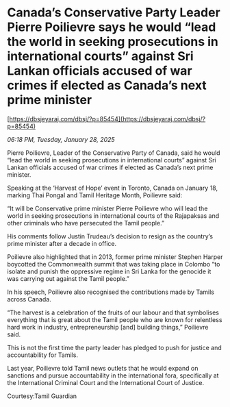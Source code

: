 # Canada’s Conservative Party Leader Pierre Poilievre says he would “lead the world in seeking prosecutions in international courts” against Sri Lankan officials accused of war crimes if elected as Canada’s next prime minister

[https://dbsjeyaraj.com/dbsj/?p=85454](https://dbsjeyaraj.com/dbsj/?p=85454)

*06:18 PM, Tuesday, January 28, 2025*

Pierre Poilievre, Leader of the Conservative Party of Canada, said he would “lead the world in seeking prosecutions in international courts” against Sri Lankan officials accused of war crimes if elected as Canada’s next prime minister.

Speaking at the ‘Harvest of Hope’ event in Toronto, Canada on January 18, marking Thai Pongal and Tamil Heritage Month, Poilievre said:

“It will be Conservative prime minister Pierre Poilievre who will lead the world in seeking prosecutions in international courts of the Rajapaksas and other criminals who have persecuted the Tamil people.”

His comments follow Justin Trudeau’s decision to resign as the country’s prime minister after a decade in office.

Poilievre also highlighted that in 2013, former prime minister Stephen Harper boycotted the Commonwealth summit that was taking place in Colombo “to isolate and punish the oppressive regime in Sri Lanka for the genocide it was carrying out against the Tamil people.”

In his speech, Poilievre also recognised the contributions made by Tamils across Canada.

“The harvest is a celebration of the fruits of our labour and that symbolises everything that is great about the Tamil people who are known for relentless hard work in industry, entrepreneurship [and] building things,” Poilievre said.

This is not the first time the party leader has pledged to push for justice and accountability for Tamils.

Last year, Poilievre told Tamil news outlets that he would expand on sanctions and pursue accountability in the international fora, specifically at the International Criminal Court and the International Court of Justice.

Courtesy:Tamil Guardian

